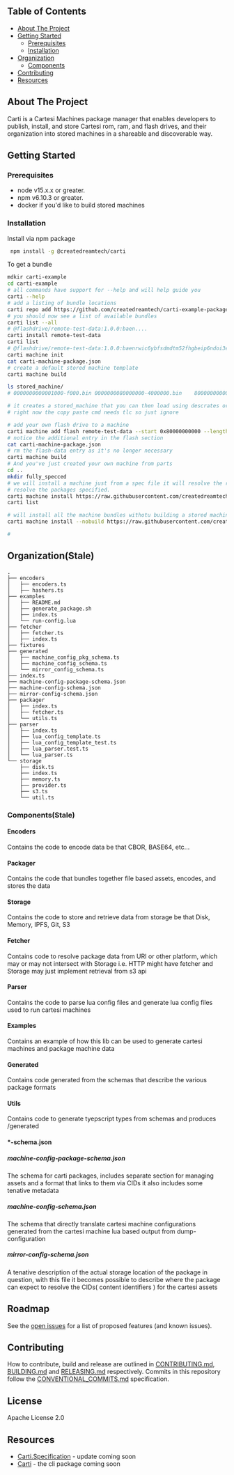 ## Table of Contents
  - [About The Project](#about-the-project)
  - [Getting Started](#getting-started)
      - [Prerequisites](#prerequisites)
      - [Installation](#installation)
  - [Organization](#organization)
    - [Components](#components)
- [Contributing](#contributing)
- [Resources](#resources)

<!-- about the project -->
## About The Project
Carti is a Cartesi Machines package manager that enables developers to publish, install, and store Cartesi rom, ram, and flash drives, and their organization into stored machines in a shareable and discoverable way.  

## Getting Started

### Prerequisites

- node v15.x.x or greater.
- npm v6.10.3 or greater.
- docker if you'd like to build stored machines

### Installation

Install via npm package

```bash
 npm install -g @createdreamtech/carti
```

To get a bundle
```sh
mdkir carti-example
cd carti-example 
# all commands have support for --help and will help guide you
carti --help
# add a listing of bundle locations
carti repo add https://github.com/createdreamtech/carti-example-packages  
# you should now see a list of available bundles
carti list --all
# @flashdrive/remote-test-data:1.0.0:baen.... 
carti install remote-test-data 
carti list
# @flashdrive/remote-test-data:1.0.0:baenrwic6ybfsdmdtm52fhgbeip6ndoi3e62bonaadmotji4x6vvdpedt3m:local
carti machine init
cat carti-machine-package.json
# create a default stored machine template 
carti machine build

ls stored_machine/
# 0000000000001000-f000.bin	0000000080000000-4000000.bin	8000000000000000-3c00000.bin	config		hash

# it creates a stored_machine that you can then load using descrates or just manually via cmdline
# right now the copy paste cmd needs tlc so just ignore

# add your own flash drive to a machine 
carti machine add flash remote-test-data --start 0x80000000000 --length 0x100000
# notice the additional entry in the flash section
cat carti-machine-package.json
# rm the flash-data entry as it's no longer necessary
carti machine build
# And you've just created your own machine from parts
cd ..
mkdir fully_specced
# we will install a machine just from a spec file it will resolve the required packages given you have repos that 
# resolve the packages specified.
carti machine install https://raw.githubusercontent.com/createdreamtech/carti-example-packages/main/examples/custom-flash/carti-machine-package.json
carti list

# will install all the machine bundles withotu building a stored machine
carti machine install --nobuild https://raw.githubusercontent.com/createdreamtech/carti-example-packages/main/examples/custom-flash/carti-machine-package.json

#
```
## Organization(Stale)
```
.
├── encoders
│   ├── encoders.ts
│   ├── hashers.ts
├── examples
│   ├── README.md
│   ├── generate_package.sh
│   ├── index.ts
│   └── run-config.lua
├── fetcher
│   ├── fetcher.ts
│   ├── index.ts
├── fixtures
├── generated
│   ├── machine_config_pkg_schema.ts
│   ├── machine_config_schema.ts
│   └── mirror_config_schema.ts
├── index.ts
├── machine-config-package-schema.json
├── machine-config-schema.json
├── mirror-config-schema.json
├── packager
│   ├── index.ts
│   ├── fetcher.ts
│   └── utils.ts
├── parser
│   ├── index.ts
│   ├── lua_config_template.ts
│   ├── lua_config_template_test.ts
│   ├── lua_parser.test.ts
│   └── lua_parser.ts
└── storage
    ├── disk.ts
    ├── index.ts
    ├── memory.ts
    ├── provider.ts
    ├── s3.ts
    └── util.ts
```
### Components(Stale)
#### Encoders
Contains the code to encode data be that CBOR, BASE64, etc... 
#### Packager
Contains the code that bundles together file based assets, encodes, and stores the data
#### Storage
Contains the code to store and retrieve data from storage be that Disk, Memory, IPFS, Git, S3
#### Fetcher
Contains code to resolve package data from URI or other platform, which may or may not intersect with Storage
i.e. HTTP might have fetcher and Storage may just implement retrieval from s3 api
#### Parser
Contains the code to parse lua config files and generate lua config files used to run cartesi machines
#### Examples
Contains an example of how this lib can be used to generate cartesi machines and package machine data
#### Generated
Contains code generated from the schemas that describe the various package formats
#### Utils
Contains code to generate tyepscript types from schemas and produces /generated
#### *-schema.json
##### machine-config-package-schema.json
The schema for carti packages, includes separate section for managing assets and a format that links to them via CIDs it also includes some tenative metadata
##### machine-config-schema.json
The schema that directly translate cartesi machine configurations generated from the cartesi machine lua based output
from dump-configuration
##### mirror-config-schema.json
A tenative description of the actual storage location of the package in question, with this file it becomes possible to
describe where the package can expect to resolve the CIDs( content identifiers ) for the cartesi assets

## Roadmap

See the [open issues](https://github.com/createdreamtech/carti-lib/issues) for a list of proposed features (and known issues).

## Contributing

How to contribute, build and release are outlined in [CONTRIBUTING.md](CONTRIBUTING.md), [BUILDING.md](BUILDING.md) and [RELEASING.md](RELEASING.md) respectively. Commits in this repository follow the [CONVENTIONAL_COMMITS.md](CONVENTIONAL_COMMITS.md) specification.

## License

Apache License 2.0

## Resources
- [Carti.Specification](https://createdreamtech/carti-spec)  - update coming soon
- [Carti](https://github.com/createdreamtech/carti) - the cli package coming soon